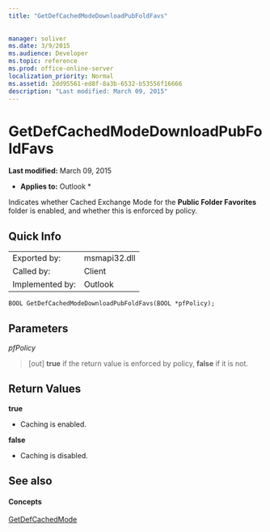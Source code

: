 ```yaml
---
title: "GetDefCachedModeDownloadPubFoldFavs"
 
 
manager: soliver
ms.date: 3/9/2015
ms.audience: Developer
ms.topic: reference
ms.prod: office-online-server
localization_priority: Normal
ms.assetid: 2dd95561-ed8f-8a3b-6532-b53556f16666
description: "Last modified: March 09, 2015"
---
```


# GetDefCachedModeDownloadPubFoldFavs

 **Last modified:** March 09, 2015 
  
 * **Applies to:** Outlook * 
  
Indicates whether Cached Exchange Mode for the **Public Folder Favorites** folder is enabled, and whether this is enforced by policy. 
  
## Quick Info

|||
|:-----|:-----|
|Exported by:  <br/> |msmapi32.dll  <br/> |
|Called by:  <br/> |Client  <br/> |
|Implemented by:  <br/> |Outlook  <br/> |
   
```
BOOL GetDefCachedModeDownloadPubFoldFavs(BOOL *pfPolicy); 

```

## Parameters

 _pfPolicy_
  
> [out] **true** if the return value is enforced by policy, **false** if it is not. 
    
## Return Values

 **true**
  
- Caching is enabled.
    
 **false**
  
- Caching is disabled.
    
## See also

#### Concepts

[GetDefCachedMode](getdefcachedmode.md)

